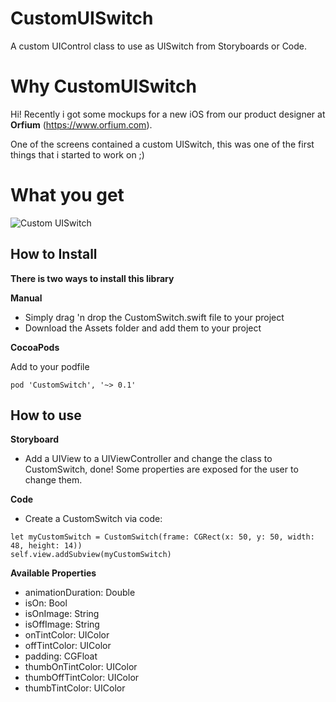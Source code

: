 # CustomUISwitch
A custom UIControl class to use as UISwitch from Storyboards or Code.

# Why CustomUISwitch

Hi! Recently i got some mockups for a new iOS from our product designer at **Orfium** (https://www.orfium.com). 

One of the screens contained a custom UISwitch, this was one of the first things that i started to work on ;)

# What you get
![Custom UISwitch](https://imgur.com/DTfyxYZ.png)


## How to Install


**There is two ways to install this library**

**Manual**
- Simply drag 'n drop the CustomSwitch.swift file to your project
- Download the Assets folder and add them to your project

**CocoaPods**

Add to your podfile
```
pod 'CustomSwitch', '~> 0.1'
```


## How to use

**Storyboard**

- Add a UIView to a UIViewController and change the class to CustomSwitch, done! Some properties are exposed for the user to change them.

**Code**

- Create a CustomSwitch via code:
```
let myCustomSwitch = CustomSwitch(frame: CGRect(x: 50, y: 50, width: 48, height: 14))
self.view.addSubview(myCustomSwitch)
```


**Available Properties**

- animationDuration: Double 
- isOn: Bool
- isOnImage: String 
- isOffImage: String
- onTintColor: UIColor
- offTintColor: UIColor
- padding: CGFloat
- thumbOnTintColor: UIColor
- thumbOffTintColor: UIColor
- thumbTintColor: UIColor
